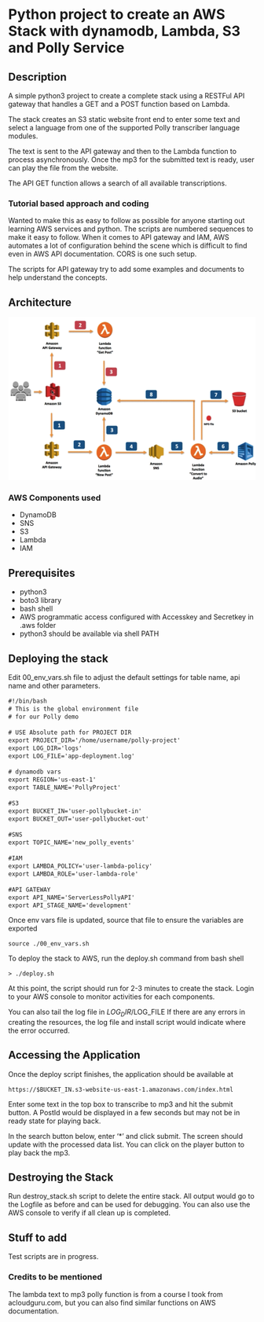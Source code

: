 # Python project to create an AWS Stack with dynamodb, Lambda, S3 and Polly Service #

## Description ##
A simple python3 project to create a complete stack using a RESTFul API gateway that handles a GET and a POST function based on Lambda.  

The stack creates an S3 static website front end to enter some text and select a language from one of the supported Polly transcriber language modules.

The text is sent to the API gateway and then to the Lambda function to process asynchronously.
Once the mp3 for the submitted text is ready, user can play the file from the website.

The API GET function allows a search of all available transcriptions.
### Tutorial based approach and coding ###
Wanted to make this as easy to follow as possible for anyone starting out learning AWS services and python. The scripts are numbered sequences to make it easy to follow. When it comes to API gateway and IAM, AWS automates a lot of configuration behind the scene which is difficult to find even in AWS API documentation. CORS is one such setup.

The scripts for API gateway try to add some examples and documents to help understand the concepts.
## Architecture ##
![Data flow](architecture.png)
### AWS Components used ###
* DynamoDB
* SNS
* S3
* Lambda
* IAM

## Prerequisites ##
* python3 
* boto3 library
* bash shell
* AWS programmatic access configured with Accesskey and Secretkey in .aws folder
* python3 should be available via shell PATH

## Deploying the stack ##
Edit 00_env_vars.sh file to adjust the default settings for table name, api name and other parameters.
```
#!/bin/bash
# This is the global environment file
# for our Polly demo

# USE Absolute path for PROJECT DIR
export PROJECT_DIR='/home/username/polly-project'
export LOG_DIR='logs'
export LOG_FILE='app-deployment.log'

# dynamodb vars
export REGION='us-east-1'
export TABLE_NAME='PollyProject'

#S3
export BUCKET_IN='user-pollybucket-in'
export BUCKET_OUT='user-pollybucket-out'

#SNS
export TOPIC_NAME='new_polly_events'

#IAM
export LAMBDA_POLICY='user-lambda-policy'
export LAMBDA_ROLE='user-lambda-role'

#API GATEWAY
export API_NAME='ServerLessPollyAPI'
export API_STAGE_NAME='development'
```
Once env vars file is updated, source that file to ensure the variables are exported
```
source ./00_env_vars.sh
```

To deploy the stack to AWS, run the deploy.sh command from bash shell
```
> ./deploy.sh
```
At this point, the script should run for 2-3 minutes to create the stack. Login to your AWS console to monitor activities for each components.

You can also tail the log file in $LOG_DIR/$LOG_FILE
If there are any errors in creating the resources, the log file and install script would indicate where the error occurred.

## Accessing the Application ##
Once the deploy script finishes, the application should be available at
```
https://$BUCKET_IN.s3-website-us-east-1.amazonaws.com/index.html
```
Enter some text in the top box to transcribe to mp3 and hit the submit button. A PostId would be displayed in a few seconds but may not be in ready state for playing back.

In the search button below, enter ‘*’ and click submit. The screen should update with the processed data list. You can click on the player button to play back the mp3.

## Destroying the Stack ##
Run destroy_stack.sh script to delete the entire stack. All output would go to the Logfile as before and can be used for debugging.
You can also use the AWS console to verify if all clean up is completed.

## Stuff to add ##
Test scripts are in progress.

### Credits to be mentioned ###
The lambda text to mp3 polly function is from a course I took from acloudguru.com, but you can also find similar functions on AWS documentation.


